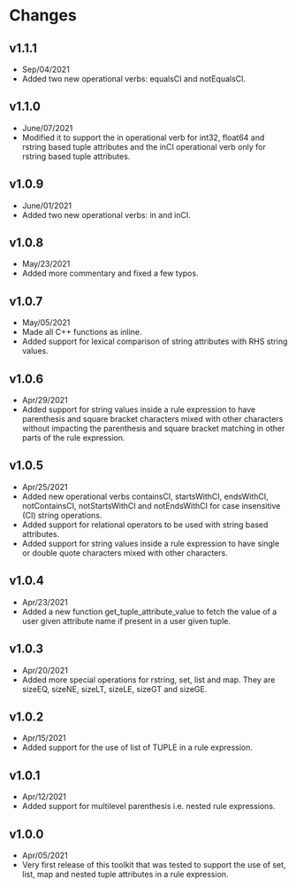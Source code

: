 # Changes

## v1.1.1
* Sep/04/2021
* Added two new operational verbs: equalsCI and notEqualsCI.

## v1.1.0
* June/07/2021
* Modified it to support the in operational verb for int32, float64 and rstring based tuple attributes and the inCI operational verb only for rstring based tuple attributes.

## v1.0.9
* June/01/2021
* Added two new operational verbs: in and inCI.

## v1.0.8
* May/23/2021
* Added more commentary and fixed a few typos.

## v1.0.7
* May/05/2021
* Made all C++ functions as inline.
* Added support for lexical comparison of string attributes with RHS string values.

## v1.0.6
* Apr/29/2021
* Added support for string values inside a rule expression to have parenthesis and square bracket characters mixed with other characters without impacting the parenthesis and square bracket matching in other parts of the rule expression.

## v1.0.5
* Apr/25/2021
* Added new operational verbs containsCI, startsWithCI, endsWithCI, notContainsCI, notStartsWithCI and notEndsWithCI for case insensitive (CI) string operations.
* Added support for relational operators to be used with string based attributes.
* Added support for string values inside a rule expression to have single or double quote characters mixed with other characters.

## v1.0.4
* Apr/23/2021
* Added a new function get_tuple_attribute_value to fetch the value of a user given attribute name if present in a user given tuple.

## v1.0.3
* Apr/20/2021
* Added more special operations for rstring, set, list and map. They are sizeEQ, sizeNE, sizeLT, sizeLE, sizeGT and sizeGE.

## v1.0.2
* Apr/15/2021
* Added support for the use of list of TUPLE in a rule expression.

## v1.0.1
* Apr/12/2021
* Added support for multilevel parenthesis i.e. nested rule expressions.

## v1.0.0
* Apr/05/2021
* Very first release of this toolkit that was tested to support the use of set, list, map and nested tuple attributes in a rule expression.
